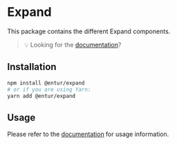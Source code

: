 # Expand

This package contains the different Expand components.

> 💡 Looking for the [documentation](https://design.entur.org/komponenter/layout/expand)?

## Installation

```sh
npm install @entur/expand
# or if you are using Yarn:
yarn add @entur/expand
```

## Usage

Please refer to the [documentation](https://design.entur.org/komponenter/layout/expand) for usage information.
